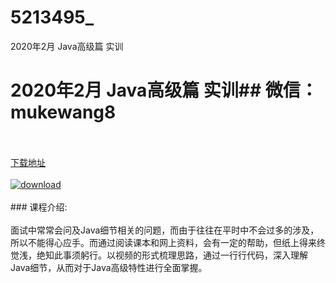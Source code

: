 # 5213495_
2020年2月 Java高级篇 实训
# 2020年2月 Java高级篇 实训## 微信：mukewang8
<br/></br>[下载地址](http://www.36tz.cn/article/5213495 "下载地址")
<br/></br>[![download](http://36tz.cn/muke_img/2020_05_2-173-300x124.png "下载地址")](http://www.36tz.cn/article/5213495 "下载地址")
<br/></br>### 课程介绍:<br/></br>面试中常常会问及Java细节相关的问题，而由于往往在平时中不会过多的涉及，所以不能得心应手。而通过阅读课本和网上资料，会有一定的帮助，但纸上得来终觉浅，绝知此事须躬行。以视频的形式梳理思路，通过一行行代码，深入理解Java细节，从而对于Java高级特性进行全面掌握。



